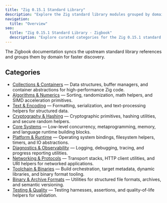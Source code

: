 ```yaml
---
title: "Zig 0.15.1 Standard Library"
description: "Explore the Zig standard library modules grouped by domain and kept in sync with the upstream documentation."
navigation:
  title: "Overview"
seo:
  title: "Zig 0.15.1 Standard Library · Zigbook"
  description: "Explore curated categories for the Zig 0.15.1 standard library reference."
---
```


The Zigbook documentation syncs the upstream standard library references and groups them by domain for faster discovery.

## Categories

- [Collections & Containers](./collections/) — Data structures, buffer managers, and container abstractions for high-performance Zig code.
- [Algorithms & Numerics](./algorithms/) — Sorting, randomization, math helpers, and SIMD acceleration primitives.
- [Text & Encoding](./encodings/) — Formatting, serialization, and text-processing helpers for structured data.
- [Cryptography & Hashing](./crypto/) — Cryptographic primitives, hashing utilities, and secure random helpers.
- [Core Systems](./systems/) — Low-level concurrency, metaprogramming, memory, and language runtime building blocks.
- [Platform & Runtime](./platform/) — Operating system bindings, filesystem helpers, timers, and IO abstractions.
- [Diagnostics & Observability](./observability/) — Logging, debugging, tracing, and progress reporting utilities.
- [Networking & Protocols](./networking/) — Transport stacks, HTTP client utilities, and URI helpers for networked applications.
- [Toolchain & Binaries](./toolchain/) — Build orchestration, target metadata, dynamic libraries, and binary format tooling.
- [Binary & Archive Formats](./formats/) — Utilities for structured file formats, archives, and semantic versioning.
- [Testing & Quality](./testing/) — Testing harnesses, assertions, and quality-of-life helpers for validation.
